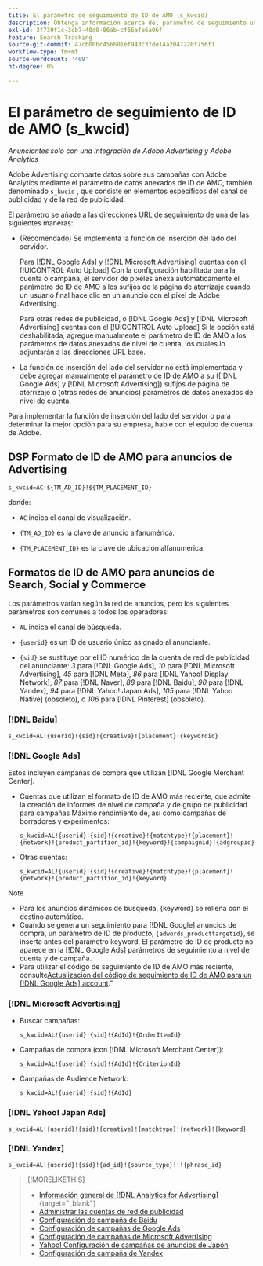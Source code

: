 ```yaml
---
title: El parámetro de seguimiento de ID de AMO (s_kwcid)
description: Obtenga información acerca del parámetro de seguimiento utilizado para compartir datos de Adobe Advertising con Adobe Analytics.
exl-id: 3f739f1c-3cb7-40d0-86ab-cf66afe6a06f
feature: Search Tracking
source-git-commit: 47cb00bc456601ef943c37de14a2047220f756f1
workflow-type: tm+mt
source-wordcount: '409'
ht-degree: 0%

---
```


# El parámetro de seguimiento de ID de AMO (s_kwcid)

*Anunciantes solo con una integración de Adobe Advertising y Adobe Analytics*

<!-- This should go in the Analytics integration chapter > IDs page, under "AMO IDs."  But I'll need to update with when/where to add the code for DSP clients. -->

Adobe Advertising comparte datos sobre sus campañas con Adobe Analytics mediante el parámetro de datos anexados de ID de AMO, también denominado `s_kwcid` , que consiste en elementos específicos del canal de publicidad y de la red de publicidad.

<!-- add everything below to IDs page -->

El parámetro se añade a las direcciones URL de seguimiento de una de las siguientes maneras:

* (Recomendado) Se implementa la función de inserción del lado del servidor.

  Para [!DNL Google Ads] y [!DNL Microsoft Advertising] cuentas con el [!UICONTROL Auto Upload] Con la configuración habilitada para la cuenta o campaña, el servidor de píxeles anexa automáticamente el parámetro de ID de AMO a los sufijos de la página de aterrizaje cuando un usuario final hace clic en un anuncio <!-- click a search ad or views a display ad --> con el píxel de Adobe Advertising.

  Para otras redes de publicidad, o [!DNL Google Ads] y [!DNL Microsoft Advertising] cuentas con el [!UICONTROL Auto Upload] Si la opción está deshabilitada, agregue manualmente el parámetro de ID de AMO a los parámetros de datos anexados de nivel de cuenta, los cuales lo adjuntarán a las direcciones URL base.

* <!-- (Search, Social, & Commerce only) -->La función de inserción del lado del servidor no está implementada y debe agregar manualmente el parámetro de ID de AMO a su ([!DNL Google Ads] y [!DNL Microsoft Advertising]) sufijos de página de aterrizaje o (otras redes de anuncios) parámetros de datos anexados de nivel de cuenta.

Para implementar la función de inserción del lado del servidor o para determinar la mejor opción para su empresa, hable con el equipo de cuenta de Adobe.

## DSP Formato de ID de AMO para anuncios de Advertising

`s_kwcid=AC!${TM_AD_ID}!${TM_PLACEMENT_ID}`

donde:

* `AC` indica el canal de visualización.

* `{TM_AD_ID}` es la clave de anuncio alfanumérica.

* `{TM_PLACEMENT_ID}` es la clave de ubicación alfanumérica.

## Formatos de ID de AMO para anuncios de Search, Social y Commerce

Los parámetros varían según la red de anuncios, pero los siguientes parámetros son comunes a todos los operadores:

* `AL` indica el canal de búsqueda. <!-- what about social/Facebook, and display ads on Google (like Gmail, YouTube)? -->

* `{userid}` es un ID de usuario único asignado al anunciante.

* `{sid}` se sustituye por el ID numérico de la cuenta de red de publicidad del anunciante: *3* para [!DNL Google Ads], *10* para [!DNL Microsoft Advertising], *45* para [!DNL Meta], *86* para [!DNL Yahoo! Display Network], *87* para [!DNL Naver], *88* para [!DNL Baidu], *90* para [!DNL Yandex], *94* para [!DNL Yahoo! Japan Ads], *105* para [!DNL Yahoo Native] (obsoleto), o *106* para [!DNL Pinterest] (obsoleto).

### [!DNL Baidu]

`s_kwcid=AL!{userid}!{sid}!{creative}!{placement}!{keywordid}`

### [!DNL Google Ads]

Estos incluyen campañas de compra que utilizan [!DNL Google Merchant Center].

* Cuentas que utilizan el formato de ID de AMO más reciente, que admite la creación de informes de nivel de campaña y de grupo de publicidad para campañas Máximo rendimiento de, así como campañas de borradores y experimentos:

  `s_kwcid=AL!{userid}!{sid}!{creative}!{matchtype}!{placement}!{network}!{product_partition_id}!{keyword}!{campaignid}!{adgroupid}`

* Otras cuentas:

  `s_kwcid=AL!{userid}!{sid}!{creative}!{matchtype}!{placement}!{network}!{product_partition_id}!{keyword}`

>[!NOTE]
>
>* Para los anuncios dinámicos de búsqueda, {keyword} se rellena con el destino automático.
>* Cuando se genera un seguimiento para [!DNL Google] anuncios de compra, un parámetro de ID de producto, `{adwords_producttargetid}`, se inserta antes del parámetro keyword. El parámetro de ID de producto no aparece en la [!DNL Google Ads] parámetros de seguimiento a nivel de cuenta y de campaña.
>* Para utilizar el código de seguimiento de ID de AMO más reciente, consulte[Actualización del código de seguimiento de ID de AMO para un [!DNL Google Ads] account](/help/search-social-commerce/campaign-management/accounts/update-amo-id-google.md).&quot; <!-- Update terminology there too. -->

<!--

### [!DNL Meta]

`s_kwcid=AL!{userid}!{sid}!{{ad.id}}!{{campaign.id}}!{{adset.id}}`

where:

* `{{ad.id}}` is the unique numeric ID for the ad/creative.

* `{{campaign.id}}` is the unique ID for the campaign.

* `{{adset.id}}` is the unique ID for the ad set.

-->

### [!DNL Microsoft Advertising]

* Buscar campañas:

  `s_kwcid=AL!{userid}!{sid}!{AdId}!{OrderItemId}`

* Campañas de compra (con [!DNL Microsoft Merchant Center]):

  `s_kwcid=AL!{userid}!{sid}!{AdId}!{CriterionId}`

* Campañas de Audience Network:

  `s_kwcid=AL!{userid}!{sid}!{AdId}`

### [!DNL Yahoo! Japan Ads]

`s_kwcid=AL!{userid}!{sid}!{creative}!{matchtype}!{network}!{keyword}`

### [!DNL Yandex]

`s_kwcid=AL!{userid}!{sid}!{ad_id}!{source_type}!!!{phrase_id}`

>[!MORELIKETHIS]
>
>* [Información general de [!DNL Analytics for Advertising]](/help/integrations/analytics/overview.md){target="_blank"}
>* [Administrar las cuentas de red de publicidad](/help/search-social-commerce/campaign-management/accounts/ad-network-account-manage.md)
>* [Configuración de campaña de Baidu](/help/search-social-commerce/campaign-management/campaigns/campaign-settings-baidu.md)
>* [Configuración de campañas de Google Ads](/help/search-social-commerce/campaign-management/campaigns/campaign-settings-google.md)
>* [Configuración de campañas de Microsoft Advertising](/help/search-social-commerce/campaign-management/campaigns/campaign-settings-microsoft.md)
>* [Yahoo! Configuración de campañas de anuncios de Japón](/help/search-social-commerce/campaign-management/campaigns/campaign-settings-yahoo-japan.md)
>* [Configuración de campaña de Yandex](/help/search-social-commerce/campaign-management/campaigns/campaign-settings-yandex.md)
